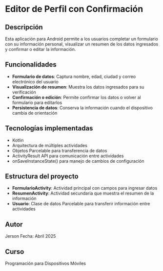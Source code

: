 # Editor de Perfil con Confirmación

## Descripción
Esta aplicación para Android permite a los usuarios completar un formulario con su información personal, visualizar un resumen de los datos ingresados y confirmar o editar la información.

## Funcionalidades
- **Formulario de datos**: Captura nombre, edad, ciudad y correo electrónico del usuario
- **Visualización de resumen**: Muestra los datos ingresados para su verificación
- **Confirmación o edición**: Permite confirmar los datos o volver al formulario para editarlos
- **Persistencia de datos**: Conserva la información cuando el dispositivo cambia de orientación

## Tecnologías implementadas
- Kotlin
- Arquitectura de múltiples actividades
- Objetos Parcelable para transferencia de datos
- ActivityResult API para comunicación entre actividades
- onSaveInstanceState() para manejo de cambios de configuración

## Estructura del proyecto
- **FormularioActivity**: Actividad principal con campos para ingresar datos
- **ResumenActivity**: Actividad secundaria que muestra el resumen de la información
- **Usuario**: Clase de datos Parcelable para transferir información entre actividades

## Autor
Jerson
Fecha: Abril 2025

## Curso
Programación para Dispositivos Móviles
